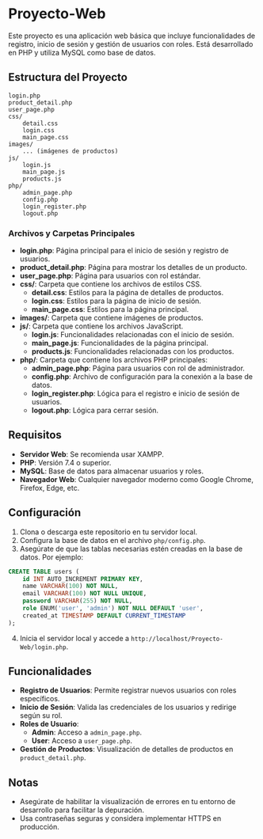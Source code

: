 # Proyecto-Web

Este proyecto es una aplicación web básica que incluye funcionalidades de registro, inicio de sesión y gestión de usuarios con roles. Está desarrollado en PHP y utiliza MySQL como base de datos.

## Estructura del Proyecto

```
login.php
product_detail.php
user_page.php
css/
    detail.css
    login.css
    main_page.css
images/
    ... (imágenes de productos)
js/
    login.js
    main_page.js
    products.js
php/
    admin_page.php
    config.php
    login_register.php
    logout.php
```

### Archivos y Carpetas Principales

- **login.php**: Página principal para el inicio de sesión y registro de usuarios.
- **product_detail.php**: Página para mostrar los detalles de un producto.
- **user_page.php**: Página para usuarios con rol estándar.
- **css/**: Carpeta que contiene los archivos de estilos CSS.
  - **detail.css**: Estilos para la página de detalles de productos.
  - **login.css**: Estilos para la página de inicio de sesión.
  - **main_page.css**: Estilos para la página principal.
- **images/**: Carpeta que contiene imágenes de productos.
- **js/**: Carpeta que contiene los archivos JavaScript.
  - **login.js**: Funcionalidades relacionadas con el inicio de sesión.
  - **main_page.js**: Funcionalidades de la página principal.
  - **products.js**: Funcionalidades relacionadas con los productos.
- **php/**: Carpeta que contiene los archivos PHP principales:
  - **admin_page.php**: Página para usuarios con rol de administrador.
  - **config.php**: Archivo de configuración para la conexión a la base de datos.
  - **login_register.php**: Lógica para el registro e inicio de sesión de usuarios.
  - **logout.php**: Lógica para cerrar sesión.

## Requisitos

- **Servidor Web**: Se recomienda usar XAMPP.
- **PHP**: Versión 7.4 o superior.
- **MySQL**: Base de datos para almacenar usuarios y roles.
- **Navegador Web**: Cualquier navegador moderno como Google Chrome, Firefox, Edge, etc.

## Configuración

1. Clona o descarga este repositorio en tu servidor local.
2. Configura la base de datos en el archivo `php/config.php`.
3. Asegúrate de que las tablas necesarias estén creadas en la base de datos. Por ejemplo:

```sql
CREATE TABLE users (
    id INT AUTO_INCREMENT PRIMARY KEY,
    name VARCHAR(100) NOT NULL,
    email VARCHAR(100) NOT NULL UNIQUE,
    password VARCHAR(255) NOT NULL,
    role ENUM('user', 'admin') NOT NULL DEFAULT 'user',
    created_at TIMESTAMP DEFAULT CURRENT_TIMESTAMP
);
```

4. Inicia el servidor local y accede a `http://localhost/Proyecto-Web/login.php`.

## Funcionalidades

- **Registro de Usuarios**: Permite registrar nuevos usuarios con roles específicos.
- **Inicio de Sesión**: Valida las credenciales de los usuarios y redirige según su rol.
- **Roles de Usuario**:
  - **Admin**: Acceso a `admin_page.php`.
  - **User**: Acceso a `user_page.php`.
- **Gestión de Productos**: Visualización de detalles de productos en `product_detail.php`.

## Notas

- Asegúrate de habilitar la visualización de errores en tu entorno de desarrollo para facilitar la depuración.
- Usa contraseñas seguras y considera implementar HTTPS en producción.
